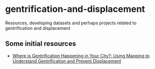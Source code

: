 # gentrification-and-displacement
Resources, developing datasets and perhaps projects related to gentrification and displacement

## Some initial resources

- [Where is Gentrification Happening in Your City?: Using Mapping to Understand Gentrification and Prevent Displacement](https://datasmart.ash.harvard.edu/news/article/where-is-gentrification-happening-in-your-city-1055)

